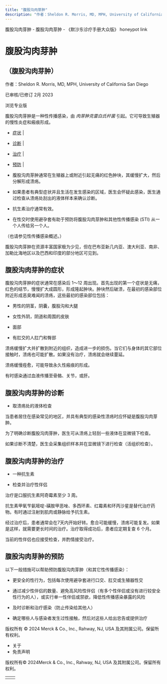 ```yaml
---
title: "腹股沟肉芽肿"
description: "作者：Sheldon R. Morris, MD, MPH, University of California San Diego"
---
```


﻿腹股沟肉芽肿 \- 腹股沟肉芽肿 \- 《默沙东诊疗手册大众版》 honeypot link

# 腹股沟肉芽肿

## （腹股沟肉芽肿）

作者：Sheldon R. Morris, MD, MPH, University of California San Diego

已审核/已修订 2月 2023

浏览专业版

腹股沟肉芽肿是一种性传播感染，由 _肉芽肿克雷白氏杆菌_ 引起。它可导致生殖器的慢性炎症和瘢痕形成。

- [症状](#症状_v790290_zh) \|
- [诊断](#诊断_v12840359_zh) \|
- [治疗](#治疗_v790303_zh) \|
- [预防](#预防_v28587354_zh) \|

- 腹股沟肉芽肿通常在生殖器上或附近引起无痛的红色肿块，其缓慢扩大，然后分解形成溃疡。

- 如果患者有典型症状并且生活在发生感染的区域，医生会怀疑此感染，医生通过检查从溃疡处刮出的液体样本来确认诊断。

- 抗生素治疗通常有效。

- 在性交时使用避孕套有助于预防将腹股沟肉芽肿和其他性传播感染 (STI) 从一个人传给另一个人。


（也请参见性传播感染概述。）

腹股沟肉芽肿在资源丰富国家极为少见，但在巴布亚新几内亚、澳大利亚、南非、加勒比海地区以及巴西和印度的部分地区可见到。

## 腹股沟肉芽肿的症状

腹股沟肉芽肿的症状通常在感染后 1～12 周出现。首先出现的第一个症状是无痛，红色的结节，慢慢扩大成圆形，形成隆起肿块。肿块然后破溃，在最初的感染部位附近形成恶臭难闻的溃疡，这些最初的感染部位包括：

- 男性的阴茎，阴囊，腹股沟和大腿

- 女性外阴，阴道和周围的皮肤

- 面部

- 有肛交的人肛门和臀部


溃疡缓慢扩大并扩散到附近的组织，造成进一步的损伤。当它们与身体的其它部位接触时，溃疡也可能扩散。如果没有治疗，溃疡就会继续蔓延。

溃疡缓慢痊愈，可能导致永久性瘢痕的形成。

有时感染通过血液传播至骨骼、关节，或肝。

## 腹股沟肉芽肿的诊断

- 取溃疡处的液体检查


当患者居住在感染常见的地区，并具有典型的感染性溃疡时应怀疑是腹股沟肉芽肿。

为了明确诊断腹股沟肉芽肿，医生可从溃疡上轻刮一些液体在显微镜下检查。

如果诊断不清楚，医生会采集组织样本并在显微镜下进行检查（活组织检查）。

## 腹股沟肉芽肿的治疗

- 一种抗生素

- 检查并治疗性伴侣


治疗是口服抗生素阿奇霉素至少 3 周。

抗生素甲氧苄氨嘧啶-磺胺甲恶唑、多西环素、红霉素和环丙沙星是替代治疗药物。有时通过注射到肌肉或静脉给予抗生素。

经过治疗后，患者通常会在7天内开始好转。愈合可能缓慢，溃疡可能复发。如果是这样，就需要更长时间的治疗。治疗取得成功后，患者应定期复查 6 个月。

当前的性伴侣也应接受检查，并酌情接受治疗。

## 腹股沟肉芽肿的预防

以下一般措施可以帮助预防腹股沟肉芽肿（和其它性传播感染）：

- 更安全的性行为，包括每次使用避孕套进行口交、肛交或生殖器性交

- 通过减少性伴侣的数量、避免高风险性伴侣（有多个性伴侣或没有进行较安全性行为的人），或实行单一性伴侣或禁欲，降低性传播感染暴露的风险

- 及时诊断和治疗感染（防止传染给其他人）

- 确定哪些人与感染者发生过性接触，然后对这些人给出忠告或提供治疗




版权所有 © 2024
Merck & Co., Inc., Rahway, NJ, USA 及其附属公司。保留所有权利。

- 关于
- 免责声明

版权所有© 2024Merck & Co., Inc., Rahway, NJ, USA 及其附属公司。保留所有权利。

|     |     |
| --- | --- |
|  |  |